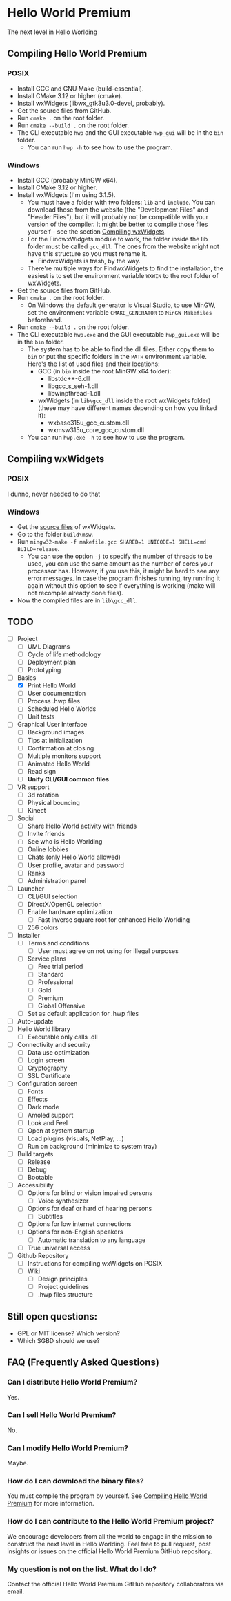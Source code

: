 # Hello World Premium

The next level in Hello Worlding

## Compiling Hello World Premium

### POSIX

- Install GCC and GNU Make (build-essential).
- Install CMake 3.12 or higher (cmake).
- Install wxWidgets (libwx_gtk3u3.0-devel, probably).
- Get the source files from GitHub.
- Run `cmake .` on the root folder.
- Run `cmake --build .` on the root folder.
- The CLI executable `hwp` and the GUI executable `hwp_gui` will be in the `bin` folder.
	- You can run `hwp -h` to see how to use the program.

### Windows

- Install GCC (probably MinGW x64).
- Install CMake 3.12 or higher.
- Install wxWidgets (I'm using 3.1.5).
	- You must have a folder with two folders: `lib` and `include`. You can download those from the website (the "Development Files" and "Header Files"), but it will probably not be compatible with your version of the compiler. It might be better to compile those files yourself - see the section [Compiling wxWidgets](#compiling-wxwidgets).
	- For the FindwxWidgets module to work, the folder inside the lib folder must be called `gcc_dll`. The ones from the website might not have this structure so you must rename it.
		- FindwxWidgets is trash, by the way.
	- There're multiple ways for FindwxWidgets to find the installation, the easiest is to set the environment variable `WXWIN` to the root folder of wxWidgets.
- Get the source files from GitHub.
- Run `cmake .` on the root folder.
	- On Windows the default generator is Visual Studio, to use MinGW, set the environment variable `CMAKE_GENERATOR` to `MinGW Makefiles` beforehand.
- Run `cmake --build .` on the root folder.
- The CLI executable `hwp.exe` and the GUI executable `hwp_gui.exe` will be in the `bin` folder.
	- The system has to be able to find the dll files. Either copy them to `bin` or put the specific folders in the `PATH` environment variable. Here's the list of used files and their locations:		
		- GCC (in `bin` inside the root MinGW x64 folder):
			- libstdc++-6.dll
			- libgcc_s_seh-1.dll
			- libwinpthread-1.dll
		- wxWidgets (in `lib\gcc_dll` inside the root wxWidgets folder) (these may have different names depending on how you linked it):
			- wxbase315u_gcc_custom.dll
			- wxmsw315u_core_gcc_custom.dll
	- You can run `hwp.exe -h` to see how to use the program.

## Compiling wxWidgets

### POSIX

I dunno, never needed to do that

### Windows

- Get the [source files](https://www.wxwidgets.org/downloads/) of wxWidgets.
- Go to the folder `build\msw`.
- Run `mingw32-make -f makefile.gcc SHARED=1 UNICODE=1 SHELL=cmd BUILD=release`.
	- You can use the option `-j` to specify the number of threads to be used, you can use the same amount as the number of cores your processor has. However, if you use this, it might be hard to see any error messages. In case the program finishes running, try running it again without this option to see if everything is working (make will not recompile already done files).
- Now the compiled files are in `lib\gcc_dll`.

## TODO
- [ ] Project
	- [ ] UML Diagrams
	- [ ] Cycle of life methodology
	- [ ] Deployment plan
	- [ ] Prototyping
- [ ] Basics
	- [x] Print Hello World
	- [ ] User documentation
	- [ ] Process .hwp files
	- [ ] Scheduled Hello Worlds
	- [ ] Unit tests
- [ ] Graphical User Interface
	- [ ] Background images
	- [ ] Tips at initialization
	- [ ] Confirmation at closing
	- [ ] Multiple monitors support
	- [ ] Animated Hello World
	- [ ] Read sign
	- [ ] **Unify CLI/GUI common files**
- [ ] VR support
	- [ ] 3d rotation
	- [ ] Physical bouncing
	- [ ] Kinect
- [ ] Social
	- [ ] Share Hello World activity with friends
	- [ ] Invite friends
	- [ ] See who is Hello Worlding
	- [ ] Online lobbies
	- [ ] Chats (only Hello World allowed)
	- [ ] User profile, avatar and password
	- [ ] Ranks
	- [ ] Administration panel
- [ ] Launcher
	- [ ] CLI/GUI selection
	- [ ] DirectX/OpenGL selection
	- [ ] Enable hardware optimization
		- [ ] Fast inverse square root for enhanced Hello Worlding
	- [ ] 256 colors
- [ ] Installer
	- [ ] Terms and conditions
		- [ ] User must agree on not using for illegal purposes
	- [ ] Service plans
		- [ ] Free trial period
		- [ ] Standard
		- [ ] Professional
		- [ ] Gold
		- [ ] Premium
		- [ ] Global Offensive
	- [ ] Set as default application for .hwp files
- [ ] Auto-update
- [ ] Hello World library
	- [ ] Executable only calls .dll
- [ ] Connectivity and security
	- [ ] Data use optimization
	- [ ] Login screen
	- [ ] Cryptography
	- [ ] SSL Certificate
- [ ] Configuration screen
	- [ ] Fonts
	- [ ] Effects
	- [ ] Dark mode
	- [ ] Amoled support
	- [ ] Look and Feel
	- [ ] Open at system startup
	- [ ] Load plugins (visuals, NetPlay, ...)
	- [ ] Run on background (minimize to system tray)
- [ ] Build targets
	- [ ] Release
	- [ ] Debug
	- [ ] Bootable
- [ ] Accessibility
	- [ ] Options for blind or vision impaired persons
		- [ ] Voice synthesizer
	- [ ] Options for deaf or hard of hearing persons
		- [ ] Subtitles
	- [ ] Options for low internet connections
	- [ ] Options for non-English speakers
		- [ ] Automatic translation to any language
	- [ ] True universal access
- [ ] Github Repository
	- [ ] Instructions for compiling wxWidgets on POSIX
	- [ ] Wiki
		- [ ] Design principles
		- [ ] Project guidelines 
		- [ ] .hwp files structure

## Still open questions:

* GPL or MIT license? Which version? 
* Which SGBD should we use?

## FAQ (Frequently Asked Questions)

### Can I distribute Hello World Premium?

Yes.

### Can I sell Hello World Premium?

No.

### Can I modify Hello World Premium?

Maybe.

### How do I can download the binary files?

You must compile the program by yourself. See [Compiling Hello World Premium](#compiling-hello-world-premium) for more information.

### How do I can contribute to the Hello World Premium project?

We encourage developers from all the world to engage in the mission to construct the next level in Hello Worlding. Feel free to pull request, post insights or issues on the official Hello World Premium GitHub repository.

### My question is not on the list. What do I do?

Contact the official Hello World Premium GitHub repository collaborators via email.

